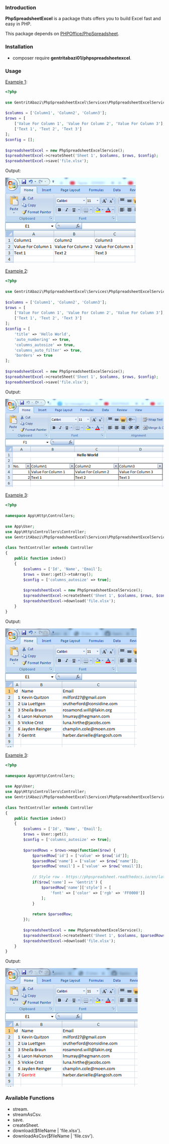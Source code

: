 ### Introduction

**PhpSpreadsheetExcel** is a package thats offers you to build Excel fast and easy in PHP.

This package depends on [PHPOffice/PhpSpreadsheet](https://github.com/PHPOffice/PhpSpreadsheet).

### Installation
* composer require **gentritabazi01/phpspreadsheetexcel**.

### Usage

[Example 1](src/Examples/example-01.php):

```php
<?php

use GentritAbazi\PhpSpreadsheetExcel\Services\PhpSpreadsheetExcelService;

$columns = ['Column1', 'Column2', 'Column3'];
$rows = [
    ['Value For Column 1', 'Value For Column 2', 'Value For Column 3'],
    ['Text 1', 'Text 2', 'Text 3']
];
$config = [];

$spreadsheetExcel = new PhpSpreadsheetExcelService();
$spreadsheetExcel->createSheet('Sheet 1', $columns, $rows, $config);
$spreadsheetExcel->save('file.xlsx');
```

Output:

![...](screenshots/example-01.png)


[Example 2](src/Examples/example-02.php):

```php
<?php

use GentritAbazi\PhpSpreadsheetExcel\Services\PhpSpreadsheetExcelService;

$columns = ['Column1', 'Column2', 'Column3'];
$rows = [
    ['Value For Column 1', 'Value For Column 2', 'Value For Column 3'],
    ['Text 1', 'Text 2', 'Text 3']
];
$config = [
    'title' => 'Hello World',
    'auto_numbering' => true,
    'columns_autosize' => true,
    'columns_auto_filter' => true,
    'borders' => true
];

$spreadsheetExcel = new PhpSpreadsheetExcelService();
$spreadsheetExcel->createSheet('Sheet 1', $columns, $rows, $config);
$spreadsheetExcel->save('file.xlsx');
```

Output:

![...](screenshots/example-02.png)

[Example 3](src/Examples/example-03.php):

```php
<?php

namespace App\Http\Controllers;

use App\User;
use App\Http\Controllers\Controller;
use GentritAbazi\PhpSpreadsheetExcel\Services\PhpSpreadsheetExcelService;
    
class TestController extends Controller
{
    public function index()
    {
        $columns = ['Id', 'Name', 'Email'];
        $rows = User::get()->toArray();
        $config = ['columns_autosize' => true];

        $spreadsheetExcel = new PhpSpreadsheetExcelService();
        $spreadsheetExcel->createSheet('Sheet 1', $columns, $rows, $config);
        $spreadsheetExcel->download('file.xlsx');
    }
}
```

Output:

![...](screenshots/example-03.png)

[Example 3](src/Examples/example-04.php):

```php
<?php

namespace App\Http\Controllers;

use App\User;
use App\Http\Controllers\Controller;
use GentritAbazi\PhpSpreadsheetExcel\Services\PhpSpreadsheetExcelService;
    
class TestController extends Controller
{
    public function index()
    {
        $columns = ['Id', 'Name', 'Email'];
        $rows = User::get();
        $config = ['columns_autosize' => true];

        $parsedRows = $rows->map(function($row) {
            $parsedRow['id'] = ['value' => $row['id']];
            $parsedRow['name'] = ['value' => $row['name']];
            $parsedRow['email'] = ['value' => $row['email']];

            // Style row - https://phpspreadsheet.readthedocs.io/en/latest/topics/recipes/#styles
            if($row['name'] == 'Gentrit') {
                $parsedRow['name']['style'] = [
                    'font' => ['color' => ['rgb' => 'FF0000']]
                ];
            }
            
            return $parsedRow;
        });

        $spreadsheetExcel = new PhpSpreadsheetExcelService();
        $spreadsheetExcel->createSheet('Sheet 1', $columns, $parsedRows, $config);
        $spreadsheetExcel->download('file.xlsx');
    }
}
```

Output:

![...](screenshots/example-04.png)

### Available Functions
* stream.
* streamAsCsv.
* save.
* createSheet.
* download($fileName | 'file.xlsx').
* downloadAsCsv($fileName | 'file.csv').
